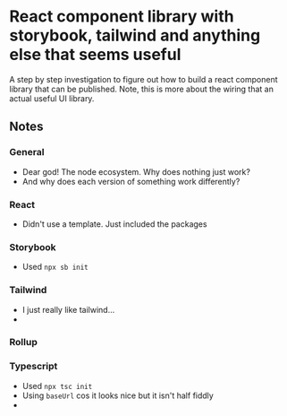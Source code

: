 # React component library with storybook, tailwind and anything else that seems useful

A step by step investigation to figure out how to build a react component library that can be published.
Note, this is more about the wiring that an actual useful UI library.

## Notes

### General

* Dear god! The node ecosystem. Why does nothing just work?
* And why does each version of something work differently?

### React

* Didn't use a template. Just included the packages

### Storybook

* Used `npx sb init`

### Tailwind

* I just really like tailwind...
* 
### Rollup

### Typescript

* Used `npx tsc init`
* Using `baseUrl` cos it looks nice but it isn't half fiddly
* 